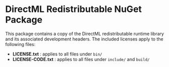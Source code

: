 # DirectML Redistributable NuGet Package

This package contains a copy of the DirectML redistributable runtime library and its associated development headers. The included licenses apply to the following files:

- **LICENSE.txt** : applies to all files under `bin/`
- **LICENSE-CODE.txt** : applies to all files under `include/` and `build/`
